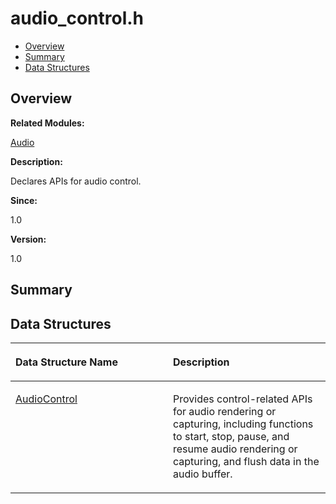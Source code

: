 # audio\_control.h<a name="EN-US_TOPIC_0000001055678054"></a>

-   [Overview](#section1751869581165626)
-   [Summary](#section1159603687165626)
-   [Data Structures](#nested-classes)

## **Overview**<a name="section1751869581165626"></a>

**Related Modules:**

[Audio](audio.md)

**Description:**

Declares APIs for audio control. 

**Since:**

1.0

**Version:**

1.0

## **Summary**<a name="section1159603687165626"></a>

## Data Structures<a name="nested-classes"></a>

<a name="table1303088441165626"></a>
<table><thead align="left"><tr id="row1668293169165626"><th class="cellrowborder" valign="top" width="50%" id="mcps1.1.3.1.1"><p id="p169530054165626"><a name="p169530054165626"></a><a name="p169530054165626"></a>Data Structure Name</p>
</th>
<th class="cellrowborder" valign="top" width="50%" id="mcps1.1.3.1.2"><p id="p1114822151165626"><a name="p1114822151165626"></a><a name="p1114822151165626"></a>Description</p>
</th>
</tr>
</thead>
<tbody><tr id="row1650406580165626"><td class="cellrowborder" valign="top" width="50%" headers="mcps1.1.3.1.1 "><p id="p1038318442165626"><a name="p1038318442165626"></a><a name="p1038318442165626"></a><a href="audiocontrol.md">AudioControl</a></p>
</td>
<td class="cellrowborder" valign="top" width="50%" headers="mcps1.1.3.1.2 "><p id="p766006396165626"><a name="p766006396165626"></a><a name="p766006396165626"></a>Provides control-related APIs for audio rendering or capturing, including functions to start, stop, pause, and resume audio rendering or capturing, and flush data in the audio buffer. </p>
</td>
</tr>
</tbody>
</table>

